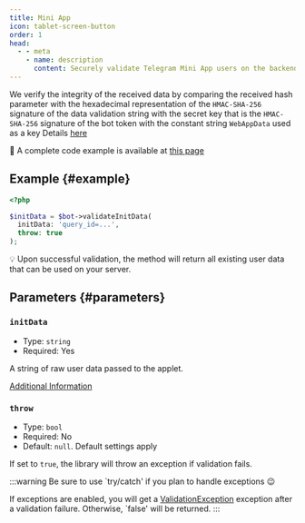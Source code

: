 ```yaml
---
title: Mini App
icon: tablet-screen-button
order: 1
head:
  - - meta
    - name: description
      content: Securely validate Telegram Mini App users on the backend of your PHP project using the TgWebValid library.
---
```


We verify the integrity of the received data by comparing the received hash parameter with the hexadecimal representation of the `HMAC-SHA-256` signature of the data validation string with the secret key that is the `HMAC-SHA-256` signature of the bot token with the constant string `WebAppData` used as a key Details [here](https://core.telegram.org/bots/webapps#validating-data-received-via-the-mini-app)

:rocket: A complete code example is available at [this page](../example/mini-app.md)

## Example {#example}

```php
<?php

$initData = $bot->validateInitData(
  initData: 'query_id=...',
  throw: true
);
```

:bulb: Upon successful validation, the method will return all existing user data that can be used on your server.

## Parameters {#parameters}

### `initData`
- Type: `string`
- Required: Yes

A string of raw user data passed to the applet.

[Additional Information](https://core.telegram.org/bots/webapps#initializing-mini-apps)

### `throw`
- Type: `bool`
- Required: No
- Default: `null`. Default settings apply

If set to `true`, the library will throw an exception if validation fails.

:::warning
Be sure to use `try/catch' if you plan to handle exceptions :wink:

If exceptions are enabled, you will get a [ValidationException](../exception/validation.md) exception after a validation failure. Otherwise, `false' will be returned.
:::
